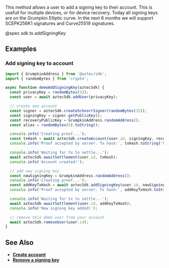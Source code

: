 This method allows a user to add a signing key to their account. This is usefull for multiple devices, or for device recovery. Today all signing keys are on the Grumpkin Elliptic curve. In the next 6 months we will support SCEPK256K1 signatures and Curve25519 signatures.

@spec sdk.ts addSigningKey

## Examples

### Add signing key to account

```js
import { GrumpkinAddress } from '@aztec/sdk';
import { randomBytes } from 'crypto';

async function demoAddSigningKey(aztecSdk) {
  const privacyKey = randomBytes(32);
  const user = await aztecSdk.addUser(privacyKey);

  // create new account
  const signer = aztecSdk.createSchnorrSigner(randomBytes(32));
  const signingKey = signer.getPublicKey();
  const recoveryPublicKey = GrumpkinAddress.randomAddress();
  const alias = randomBytes(5).toString();

  console.info('Creating proof...');
  const txHash = await aztecSdk.createAccount(user.id, signingKey, recoveryPublicKey, alias);
  console.info('Proof accepted by server. Tx hash:', txHash.toString('hex'));

  console.info('Waiting for tx to settle...');
  await aztecSdk.awaitSettlement(user.id, txHash);
  console.info('Account created!');

  // add new signing key
  const newSigningKey = GrumpkinAddress.randomAddress();
  console.info('Creating proof...');
  const addKeyTxHash = await aztecSdk.addSigningKey(user.id, newSigningKey, signer);
  console.info('Proof accepted by server. Tx hash:', addKeyTxHash.toString('hex'));

  console.info('Waiting for tx to settle...');
  await aztecSdk.awaitSettlement(user.id, addKeyTxHash);
  console.info('New signing key added!');

  // remove this demo user from your account
  await aztecSdk.removeUser(user.id);
}
```

## See Also

- **[Create account](/#/User/createAccount)**
- **[Remove a signing key](/#/User/removeSigningKey)**
